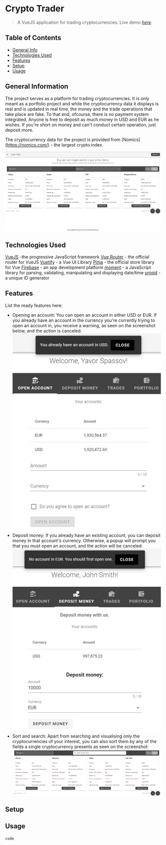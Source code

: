 # Crypto Trader

> A VueJS application for trading cryptocurrencies.
> Live demo [_here_](https://crypto-trader-43311.web.app/).

## Table of Contents

- [General Info](#general-information)
- [Technologies Used](#technologies-used)
- [Features](#features)
- [Setup](#setup)
- [Usage](#usage)

## General Information

The project serves as a platform for trading cryptocurrencies. It is only meant as a portfolio project and while the cryptocurrency data it displays is real and is updated in real time, the money and the trade operations that take place are fake. To that end, ofcourse, there is no payment system integrated. Anyone is free to deposit as much money in USD and EUR as he wishes. If you're short on money and can't conduct certain operation, just deposit more.

The cryptocurrency data for the project is provided from [Nomics] (https://nomics.com/) - the largest crypto index.

![Main screenshot](./img/main.jpg)

## Technologies Used

[VueJS](https://vuejs.org/) -the progressive JavaScript framework
[Vue Router](https://router.vuejs.org/) - the official router for VueJS
[Vuetify](https://vuetifyjs.com/en/) - a Vue UI Library
[Pinia](https://pinia.vuejs.org/) - the official store library for Vue
[Firebase](https://firebase.google.com/) - an app development platform
[moment](https://momentjs.com/) - a JavaScript library for parsing, validating, manipulating and displaying date/time
[uniqid](https://www.npmjs.com/package/uniqid) - a unique ID generator

## Features

List the ready features here:

- Opening an account:
  You can open an account in either USD or EUR. If you already have an account in the currency you're currently trying to open an account in, you receive a warning, as seen on the screenshot below, and the action is canceled.
  ![Open account](./img/openaccount.jpg)
- Deposit money:
  If you already have an existing account, you can deposit money in that account's currency. Otherwise, a popup will prompt you that you must open an account, and the action will be canceled:
  ![Deposit money](./img/deposit.jpg)
- Sort and search:
  Apart from searching and visualising only the cryptocurrencies of your interest, you can also sort them by any of the fields a single cryptocurrency presents as seen on the screenshot:
  ![Sort and search](./img/sort.jpg)

## Setup

## Usage

`code`
